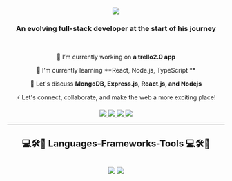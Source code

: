 <h1 align="center">
    <img src="https://readme-typing-svg.herokuapp.com/?font=Righteous&size=35&center=true&vCenter=true&width=500&height=70&duration=4000&lines=Hi+There!+👋;+I'm+Oleksandr+Moskalets!;" />
</h1>

<h3 align="center">An evolving full-stack developer at the start of his journey</h3>

<br/>

<div align="center">
 
 🔭 I’m currently working on **a trello2.0 app**
 
 🌱 I’m currently learning **React, Node.js, TypeScript **

 💬 Let's discuss **MongoDB, Express.js, React.js, and Nodejs**

 ⚡ Let's connect, collaborate, and make the web a more exciting place!
 
 </div>

 <div align="center"> 
  <a href="mailto:oleksandr.moskalets.dev@gmail.com">
    <img src="https://img.shields.io/badge/Gmail-333333?style=for-the-badge&logo=gmail&logoColor=red" />
  </a>
  <a href="https://www.linkedin.com/in/oleksandr-moskalets" target="_blank">
    <img src="https://img.shields.io/badge/LinkedIn-0077B5?style=for-the-badge&logo=linkedin&logoColor=white"  />
  </a>
  <a href="https://moskaletsoleksandr.github.io/portfolio" target="_blank">
     <img src="https://img.shields.io/badge/Portfolio-FF5722?style=for-the-badge&logo=todoist&logoColor=white" />
  </a>
  <a href="https://t.me/lexandrOl" target="_blank">
     <img src="https://img.shields.io/badge/Telegram-2481cc?style=for-the-badge&logo=telegram&logoColor=white" />
  </a>
</div>

 <hr/>

 <h2 align="center">💻🛠️🧰 Languages-Frameworks-Tools 💻🛠️🧰</h2>
<br/>
<div align="center">
    <img src="https://skillicons.dev/icons?i=react,html,css,vscode,github,figma,git,redux" />
    <img src="https://skillicons.dev/icons?i=nodejs,javascript,express,firebase,mongodb,vite,sass,styledcomponents,redux" /><br>
</div>
